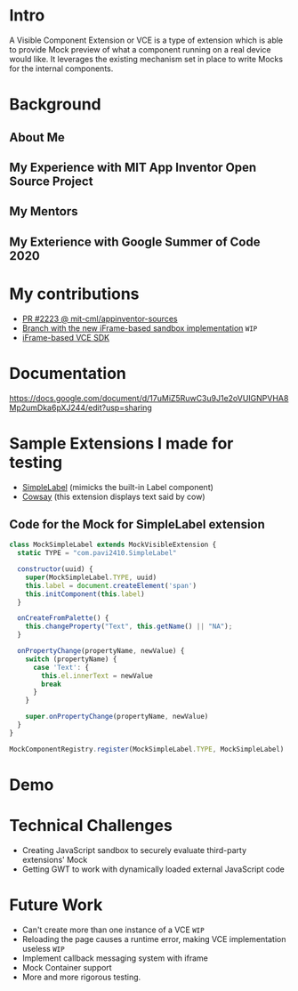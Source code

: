 # Intro

A Visible Component Extension or VCE is a type of extension which is able to provide Mock preview of what a component running on a real device would like. It leverages the existing mechanism set in place to write Mocks for the internal components.

# Background
## About Me
## My Experience with MIT App Inventor Open Source Project
## My Mentors
## My Exterience with Google Summer of Code 2020

# My contributions
- [PR #2223 @ mit-cml/appinventor-sources](https://github.com/mit-cml/appinventor-sources/pull/2223)
- [Branch with the new iFrame-based sandbox implementation](https://github.com/pavi2410/appinventor-sources/tree/mvce3) `WIP`
- [iFrame-based VCE SDK](https://gist.github.com/pavi2410/18195e3e6096aa257aa0341524d0da9e)

# Documentation
https://docs.google.com/document/d/17uMiZ5RuwC3u9J1e2oVUIGNPVHA8Mp2umDka6pXJ244/edit?usp=sharing

# Sample Extensions I made for testing
- [SimpleLabel](https://github.com/pavi2410/vce-samples/tree/simplelabel) (mimicks the built-in Label component)
- [Cowsay](https://github.com/pavi2410/vce-samples/tree/cowsay) (this extension displays text said by cow)

## Code for the Mock for SimpleLabel extension
```js
class MockSimpleLabel extends MockVisibleExtension {
  static TYPE = "com.pavi2410.SimpleLabel"

  constructor(uuid) {
    super(MockSimpleLabel.TYPE, uuid)
    this.label = document.createElement('span')
    this.initComponent(this.label)
  }

  onCreateFromPalette() {
    this.changeProperty("Text", this.getName() || "NA");
  }

  onPropertyChange(propertyName, newValue) {
    switch (propertyName) {
      case 'Text': {
        this.el.innerText = newValue
        break
      }
    }

    super.onPropertyChange(propertyName, newValue)
  }
}

MockComponentRegistry.register(MockSimpleLabel.TYPE, MockSimpleLabel)
```

# Demo

# Technical Challenges
- Creating JavaScript sandbox to securely evaluate third-party extensions' Mock
- Getting GWT to work with dynamically loaded external JavaScript code

# Future Work
- Can't create more than one instance of a VCE `WIP`
- Reloading the page causes a runtime error, making VCE implementation useless `WIP`
- Implement callback messaging system with iframe
- Mock Container support
- More and more rigorous testing.

